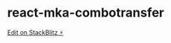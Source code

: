 # react-mka-combotransfer

[Edit on StackBlitz ⚡️](https://stackblitz.com/edit/react-mka-combotransfer)